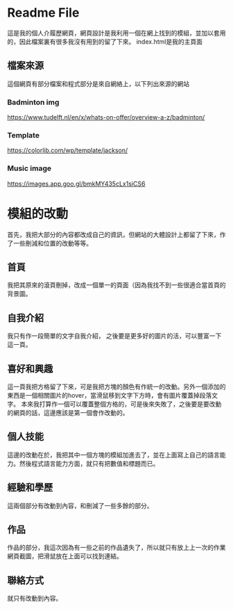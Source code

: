 # Readme File

 這是我的個人介履歷網頁，網頁設計是我利用一個在網上找到的模組，並加以套用的，因此檔案裏有很多我沒有用到的留了下來。
index.html是我的主頁面

## 檔案來源
這個網頁有部分檔案和程式部分是來自網絡上，以下列出來源的網站


### Badminton img 
https://www.tudelft.nl/en/x/whats-on-offer/overview-a-z/badminton/


### Template
https://colorlib.com/wp/template/jackson/

### Music image
https://images.app.goo.gl/bmkMY435cLx1siCS6


# 模組的改動
首先，我把大部分的內容都改成自己的資訊，但網站的大體設計上都留了下來，作了一些刪減和位置的改動等等。

## 首頁
我把其原來的滾頁刪掉，改成一個單一的頁面（因為我找不到一些很適合當首頁的背景圖。

## 自我介紹
我只有作一段簡單的文字自我介紹， 之後要是更多好的圖片的活，可以豐富一下這一頁。

## 喜好和興趣
這一頁我把方格留了下來，可是我把方塊的顏色有作統一的改動。另外一個添加的東西是一個相關圖片的hover，當滑鼠移到文字下方時，會有圖片覆蓋掉段落文字。
本來我打算作一個可以覆蓋整個方格的，可是後來失敗了，之後要是要改動的網頁的話，這邊應該是第一個會作改動的。

## 個人技能
這邊的改動在於，我把其中一個方塊的模組加進去了，並在上面寫上自己的語言能力。然後程式語言能力方面，就只有把數值和標題而已。

## 經驗和學歷
這兩個部分有改動到內容，和刪減了一些多餘的部分。

## 作品
作品的部分，我這次因為有一些之前的作品遺失了，所以就只有放上上一次的作業網頁截圖，把滑鼠放在上面可以找到連結。

## 聯絡方式
就只有改動到內容。
